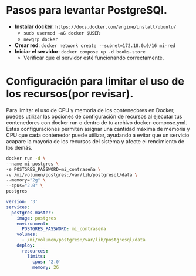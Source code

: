 # Pasos para levantar PostgreSQl.

- **Instalar docker**: `https://docs.docker.com/engine/install/ubuntu/`
  - `sudo usermod -aG docker $USER`
  - `newgrp docker`
- **Crear red**: `docker network create --subnet=172.18.0.0/16 mi-red`
- **Iniciar el servidor**: `docker compose up -d books-store`
  - Verificar que el servidor esté funcionando correctamente.

# Configuración para limitar el uso de los recursos(por revisar).
Para limitar el uso de CPU y memoria de los contenedores en Docker, puedes utilizar las opciones de configuración de recursos al ejecutar tus contenedores con docker run o dentro de tu archivo docker-compose.yml. Estas configuraciones permiten asignar una cantidad máxima de memoria y CPU que cada contenedor puede utilizar, ayudando a evitar que un servicio acapare la mayoría de los recursos del sistema y afecte el rendimiento de los demás.

```bash
docker run -d \
--name mi-postgres \
-e POSTGRES_PASSWORD=mi_contraseña \
-v /mi/volumen/postgres:/var/lib/postgresql/data \
--memory="2g" \
--cpus="2.0" \
postgres
```

```yaml
version: '3'
services:
  postgres-master:
    image: postgres
    environment:
      POSTGRES_PASSWORD: mi_contraseña
    volumes:
      - /mi/volumen/postgres:/var/lib/postgresql/data
    deploy:
      resources:
        limits:
          cpus: '2.0'
          memory: 2G

```